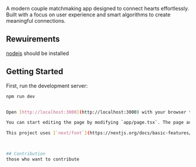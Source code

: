 A modern couple matchmaking app designed to connect hearts effortlessly. Built with a focus on user experience and smart algorithms to create meaningful connections.

## Rewuirements

[nodejs](https://nodejs.org/en/download/prebuilt-installer) should be installed

## Getting Started

First, run the development server:

```bash
npm run dev


Open [http://localhost:3000](http://localhost:3000) with your browser to see the result.

You can start editing the page by modifying `app/page.tsx`. The page auto-updates as you edit the file.

This project uses [`next/font`](https://nextjs.org/docs/basic-features/font-optimization) to automatically optimize and load Inter, a custom Google Font.



## Contribution
those who want to contribute
```
